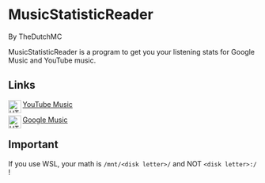 # MusicStatisticReader
By TheDutchMC

MusicStatisticReader is a program to get you your listening stats for Google Music and YouTube music.

## Links
[<img align="left" alt="HTML5" width="26px" src="https://raw.githubusercontent.com/TheDutchMC/MusicStatisticReader/master/icons/yt.svg" /> YouTube Music](https://github.com/TheDutchMC/MusicStatisticReader/tree/ytmusic)

[<img align="left" alt="HTML5" width="26px" src="https://raw.githubusercontent.com/TheDutchMC/MusicStatisticReader/master/icons/gm.svg" /> Google Music](https://github.com/TheDutchMC/MusicStatisticReader/tree/gmusic)

## Important
If you use WSL, your math is ``/mnt/<disk letter>/`` and NOT ``<disk letter>:/`` !
